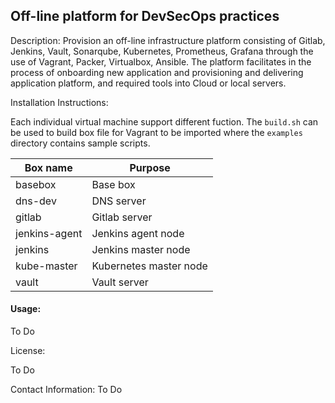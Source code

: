 ## Off-line platform for DevSecOps practices

Description: Provision an off-line infrastructure platform consisting of Gitlab, Jenkins, Vault, Sonarqube, Kubernetes, Prometheus, Grafana through the use of Vagrant, Packer, Virtualbox, Ansible. The platform facilitates in the process of onboarding new application and provisioning and delivering application platform, and required tools into Cloud or local servers.

Installation Instructions: 

Each individual virtual machine support different fuction. The `build.sh` can be used to build box file for Vagrant to be imported where the `examples` directory contains sample scripts.


|Box name|Purpose|
|-|-|
|basebox|Base box|
|dns-dev|DNS server|
|gitlab|Gitlab server|
|jenkins-agent|Jenkins agent node|
|jenkins|Jenkins master node|
|kube-master|Kubernetes master node|
|vault|Vault server|

#### Usage: 

To Do

License: 

To Do

Contact Information:
To Do




